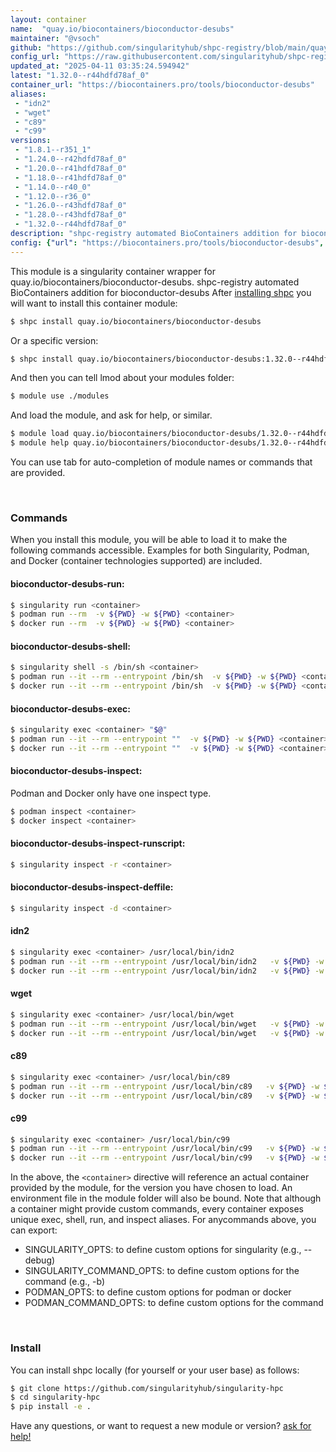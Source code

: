 ```yaml
---
layout: container
name:  "quay.io/biocontainers/bioconductor-desubs"
maintainer: "@vsoch"
github: "https://github.com/singularityhub/shpc-registry/blob/main/quay.io/biocontainers/bioconductor-desubs/container.yaml"
config_url: "https://raw.githubusercontent.com/singularityhub/shpc-registry/main/quay.io/biocontainers/bioconductor-desubs/container.yaml"
updated_at: "2025-04-11 03:35:24.594942"
latest: "1.32.0--r44hdfd78af_0"
container_url: "https://biocontainers.pro/tools/bioconductor-desubs"
aliases:
 - "idn2"
 - "wget"
 - "c89"
 - "c99"
versions:
 - "1.8.1--r351_1"
 - "1.24.0--r42hdfd78af_0"
 - "1.20.0--r41hdfd78af_0"
 - "1.18.0--r41hdfd78af_0"
 - "1.14.0--r40_0"
 - "1.12.0--r36_0"
 - "1.26.0--r43hdfd78af_0"
 - "1.28.0--r43hdfd78af_0"
 - "1.32.0--r44hdfd78af_0"
description: "shpc-registry automated BioContainers addition for bioconductor-desubs"
config: {"url": "https://biocontainers.pro/tools/bioconductor-desubs", "maintainer": "@vsoch", "description": "shpc-registry automated BioContainers addition for bioconductor-desubs", "latest": {"1.32.0--r44hdfd78af_0": "sha256:b702efbc7ea65bfc574f4b88762e630497da7ce0e9f69c5be68fc29c91955a96"}, "tags": {"1.8.1--r351_1": "sha256:b787afcdb636b33178c2f972a2c6504400a28a085b58257650e0cad97de21675", "1.24.0--r42hdfd78af_0": "sha256:0f3d725f7c5ac0e67bf677246ae9cda591a725dd95b9a1b82a9551e31de013c9", "1.20.0--r41hdfd78af_0": "sha256:a661500bb9b5be68c9aa7df2e6d66261333940a91c3bd3059da0957a7f23f9c6", "1.18.0--r41hdfd78af_0": "sha256:e9fa1041962e4b8f7a70b1d5f9d248dc8346c154c021c151918d3ac66ce50358", "1.14.0--r40_0": "sha256:8abb2979519e1f49739600680a7463afb1ba91caa36ebe59230711c0fae53110", "1.12.0--r36_0": "sha256:89c3c838fc520dbff88530ff51636e93455486a2e91a4d5cba8f7c8255bd1967", "1.26.0--r43hdfd78af_0": "sha256:a9424cc420d0f830ca07a51f0eb1701faa027c6ccc20e6ed0258f18e61eb0c30", "1.28.0--r43hdfd78af_0": "sha256:77f39a41337c7c4a962575504372ae1da07ea0d65a737760a4b18115756e48f6", "1.32.0--r44hdfd78af_0": "sha256:b702efbc7ea65bfc574f4b88762e630497da7ce0e9f69c5be68fc29c91955a96"}, "docker": "quay.io/biocontainers/bioconductor-desubs", "aliases": {"idn2": "/usr/local/bin/idn2", "wget": "/usr/local/bin/wget", "c89": "/usr/local/bin/c89", "c99": "/usr/local/bin/c99"}}
---
```


This module is a singularity container wrapper for quay.io/biocontainers/bioconductor-desubs.
shpc-registry automated BioContainers addition for bioconductor-desubs
After [installing shpc](#install) you will want to install this container module:


```bash
$ shpc install quay.io/biocontainers/bioconductor-desubs
```

Or a specific version:

```bash
$ shpc install quay.io/biocontainers/bioconductor-desubs:1.32.0--r44hdfd78af_0
```

And then you can tell lmod about your modules folder:

```bash
$ module use ./modules
```

And load the module, and ask for help, or similar.

```bash
$ module load quay.io/biocontainers/bioconductor-desubs/1.32.0--r44hdfd78af_0
$ module help quay.io/biocontainers/bioconductor-desubs/1.32.0--r44hdfd78af_0
```

You can use tab for auto-completion of module names or commands that are provided.

<br>

### Commands

When you install this module, you will be able to load it to make the following commands accessible.
Examples for both Singularity, Podman, and Docker (container technologies supported) are included.

#### bioconductor-desubs-run:

```bash
$ singularity run <container>
$ podman run --rm  -v ${PWD} -w ${PWD} <container>
$ docker run --rm  -v ${PWD} -w ${PWD} <container>
```

#### bioconductor-desubs-shell:

```bash
$ singularity shell -s /bin/sh <container>
$ podman run --it --rm --entrypoint /bin/sh  -v ${PWD} -w ${PWD} <container>
$ docker run --it --rm --entrypoint /bin/sh  -v ${PWD} -w ${PWD} <container>
```

#### bioconductor-desubs-exec:

```bash
$ singularity exec <container> "$@"
$ podman run --it --rm --entrypoint ""  -v ${PWD} -w ${PWD} <container> "$@"
$ docker run --it --rm --entrypoint ""  -v ${PWD} -w ${PWD} <container> "$@"
```

#### bioconductor-desubs-inspect:

Podman and Docker only have one inspect type.

```bash
$ podman inspect <container>
$ docker inspect <container>
```

#### bioconductor-desubs-inspect-runscript:

```bash
$ singularity inspect -r <container>
```

#### bioconductor-desubs-inspect-deffile:

```bash
$ singularity inspect -d <container>
```


#### idn2

```bash
$ singularity exec <container> /usr/local/bin/idn2
$ podman run --it --rm --entrypoint /usr/local/bin/idn2   -v ${PWD} -w ${PWD} <container> -c " $@"
$ docker run --it --rm --entrypoint /usr/local/bin/idn2   -v ${PWD} -w ${PWD} <container> -c " $@"
```


#### wget

```bash
$ singularity exec <container> /usr/local/bin/wget
$ podman run --it --rm --entrypoint /usr/local/bin/wget   -v ${PWD} -w ${PWD} <container> -c " $@"
$ docker run --it --rm --entrypoint /usr/local/bin/wget   -v ${PWD} -w ${PWD} <container> -c " $@"
```


#### c89

```bash
$ singularity exec <container> /usr/local/bin/c89
$ podman run --it --rm --entrypoint /usr/local/bin/c89   -v ${PWD} -w ${PWD} <container> -c " $@"
$ docker run --it --rm --entrypoint /usr/local/bin/c89   -v ${PWD} -w ${PWD} <container> -c " $@"
```


#### c99

```bash
$ singularity exec <container> /usr/local/bin/c99
$ podman run --it --rm --entrypoint /usr/local/bin/c99   -v ${PWD} -w ${PWD} <container> -c " $@"
$ docker run --it --rm --entrypoint /usr/local/bin/c99   -v ${PWD} -w ${PWD} <container> -c " $@"
```



In the above, the `<container>` directive will reference an actual container provided
by the module, for the version you have chosen to load. An environment file in the
module folder will also be bound. Note that although a container
might provide custom commands, every container exposes unique exec, shell, run, and
inspect aliases. For anycommands above, you can export:

 - SINGULARITY_OPTS: to define custom options for singularity (e.g., --debug)
 - SINGULARITY_COMMAND_OPTS: to define custom options for the command (e.g., -b)
 - PODMAN_OPTS: to define custom options for podman or docker
 - PODMAN_COMMAND_OPTS: to define custom options for the command

<br>

### Install

You can install shpc locally (for yourself or your user base) as follows:

```bash
$ git clone https://github.com/singularityhub/singularity-hpc
$ cd singularity-hpc
$ pip install -e .
```

Have any questions, or want to request a new module or version? [ask for help!](https://github.com/singularityhub/singularity-hpc/issues)